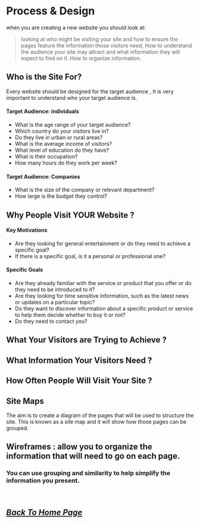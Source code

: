 # Process & Design
 when you are creating a new website you should look at:
> looking at who might be visiting your site and how to ensure the pages feature the information those visitors need, How to understand the audience your site may attract and what information they will expect to find on it .How to organize information.

## Who is the Site For?
Every website should be designed for the target audience , It is very important to
understand who your target audience is.

#### Target Audience: individuals
* What is the age range of your target audience?
* Which country do your visitors live in?
* Do they live in urban or rural areas?
* What is the average income of visitors?
* What level of education do they have?
* What is their occupation?
* How many hours do they work per week?
#### Target Audience: Companies
* What is the size of the company or relevant department?
* How large is the budget they control?

## Why People Visit YOUR Website ?
#### Key Motivations
* Are they looking for general entertainment or do they need to achieve a specific goal?
* If there is a specific goal, is it a personal or professional one?

#### Specific Goals
* Are they already familiar with the service or product that you offer or do they need to be introduced to it?
* Are they looking for time sensitive information, such as the latest news or updates on a particular topic?
* Do they want to discover information about a specific product or service to help them decide whether to buy it or not?
* Do they need to contact you?

## What Your Visitors are Trying to Achieve ?
## What Information Your Visitors Need ?
## How Often People Will Visit Your Site ?

## Site Maps
The aim is to create a diagram of the pages that will be used to structure the site. This is known as a site map and it will show how those pages can be grouped.

## Wireframes :  allow you to organize the information that will need to go on each page.

### You can use grouping and similarity to help simplify the information you present.

<br>

## [*Back To Home Page*](https://raghadmustafa96.github.io/reading-notes/README-1) 
